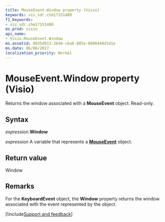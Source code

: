 ```yaml
---
title: MouseEvent.Window property (Visio)
keywords: vis_sdr.chm17151480
f1_keywords:
- vis_sdr.chm17151480
ms.prod: visio
api_name:
- Visio.MouseEvent.Window
ms.assetid: 8935d013-26d4-c6a6-805e-6606444d1d1e
ms.date: 06/08/2017
localization_priority: Normal
---
```



# MouseEvent.Window property (Visio)

Returns the window associated with a  **MouseEvent** object. Read-only.


## Syntax

_expression_.**Window**

_expression_ A variable that represents a **[MouseEvent](Visio.MouseEvent.md)** object.


## Return value

Window


## Remarks

For the  **KeyboardEvent** object, the **Window** property returns the window associated with the event represented by the object.

[!include[Support and feedback](~/includes/feedback-boilerplate.md)]
